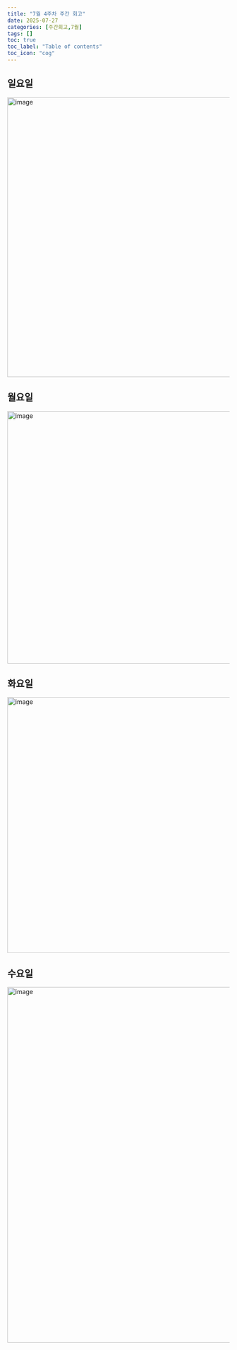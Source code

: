 ```yaml
---
title: "7월 4주차 주간 회고"
date: 2025-07-27
categories: [주간회고,7월]
tags: []
toc: true
toc_label: "Table of contents"
toc_icon: "cog"
---
```


## 일요일
<img width="814" height="634" alt="image" src="https://github.com/user-attachments/assets/520b4fcf-333f-4157-ba69-ac0baef8eb9b" />

## 월요일
<img width="862" height="572" alt="image" src="https://github.com/user-attachments/assets/3fe83f14-10eb-48c8-8c76-b70765967305" />

## 화요일
<img width="822" height="580" alt="image" src="https://github.com/user-attachments/assets/7ceba439-b4ed-4efb-a597-0b45f434a841" />

## 수요일
<img width="652" height="806" alt="image" src="https://github.com/user-attachments/assets/398b9db0-50f5-4d31-86a0-8cd4d4c121d8" />


